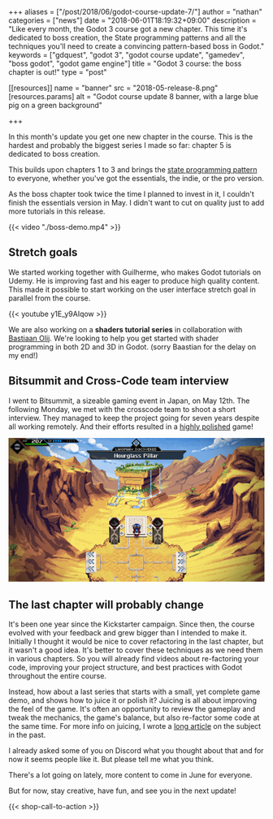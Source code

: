 +++
aliases = ["/post/2018/06/godot-course-update-7/"]
author = "nathan"
categories = ["news"]
date = "2018-06-01T18:19:32+09:00"
description = "Like every month, the Godot 3 course got a new chapter. This time it's dedicated to boss creation, the State programming patterns and all the techniques you'll need to create a convincing pattern-based boss in Godot."
keywords = ["gdquest", "godot 3", "godot course update", "gamedev", "boss godot", "godot game engine"]
title = "Godot 3 course: the boss chapter is out!"
type = "post"

[[resources]]
  name = "banner"
  src = "2018-05-release-8.png"
  [resources.params]
    alt = "Godot course update 8 banner, with a large blue pig on a green background"

+++

In this month's update you get one new chapter in the course. This is the hardest and probably the biggest series I made so far: chapter 5 is dedicated to boss creation.

This builds upon chapters 1 to 3 and brings the [state programming pattern](//www.youtube.com/watch?v=Ty4wZL7pDME) to everyone, whether you've got the essentials, the indie, or the pro version.

As the boss chapter took twice the time I planned to invest in it, I couldn't finish the essentials version in May. I didn't want to cut on quality just to add more tutorials in this release.

{{< video "./boss-demo.mp4" >}}

## Stretch goals

We started working together with Guilherme, who makes Godot tutorials on Udemy. He is improving fast and his eager to produce high quality content. This made it possible to start working on the user interface stretch goal in parallel from the course.

{{< youtube y1E_y9AIqow >}}

We are also working on a **shaders tutorial series** in collaboration with [Bastiaan Olij](//www.youtube.com/channel/UCrbLJYzJjDf2p-vJC011lYw). We're looking to help you get started with shader programming in both 2D and 3D in Godot. (sorry Baastian for the delay on my end!)

## Bitsummit and Cross-Code team interview

I went to Bitsummit, a sizeable gaming event in Japan, on May 12th. The following Monday, we met with the crosscode team to shoot a short interview. They managed to keep the project going for seven years despite all working remotely. And their efforts resulted in a [highly polished](//store.steampowered.com/app/368340/CrossCode/) game!

![Desert map in Crosscode](crosscode-hourglass-desert.png)

## The last chapter will probably change

It's been one year since the Kickstarter campaign. Since then, the course evolved with your feedback and grew bigger than I intended to make it. Initially I thought it would be nice to cover refactoring in the last chapter, but it wasn't a good idea. It's better to cover these techniques as we need them in various chapters. So you will already find videos about re-factoring your code, improving your project structure, and best practices with Godot throughout the entire course.

Instead, how about a last series that starts with a small, yet complete game demo, and shows how to juice it or polish it? Juicing is all about improving the feel of the game. It's often an opportunity to review the gameplay and tweak the mechanics, the game's balance, but also re-factor some code at the same time.
For more info on juicing, I wrote a [long article](//gameanalytics.com/blog/squeezing-more-juice-out-of-your-game-design.html) on the subject in the past.

I already asked some of you on Discord what you thought about that and for now it seems people like it. But please tell me what you think.

There's a lot going on lately, more content to come in June for everyone.

But for now, stay creative, have fun, and see you in the next update!

{{< shop-call-to-action >}}
